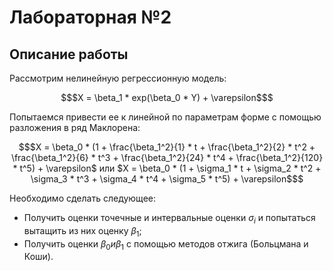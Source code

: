 # Лабораторная №2
## Описание работы
Рассмотрим нелинейную регрессионную модель:
```math
$X = \beta_1 * exp(\beta_0 * Y) + \varepsilon$
```
Попытаемся привести ее к линейной по параметрам форме с помощью разложения в ряд Маклорена:
```math
$X = \beta_0 * (1 + \frac{\beta_1^2}{1} * t + \frac{\beta_1^2}{2} * t^2 + \frac{\beta_1^2}{6} * t^3 + \frac{\beta_1^2}{24} * t^4 + \frac{\beta_1^2}{120} * t^5) + \varepsilon$
или
$X = \beta_0 * (1 + \sigma_1 * t + \sigma_2 * t^2 + \sigma_3 * t^3 + \sigma_4 * t^4 + \sigma_5 * t^5) + \varepsilon$
```
Необходимо сделать следующее:
* Получить оценки точечные и интервальные оценки $`\sigma_i`$ и попытаться вытащить из них оценку $`\beta_1`$;
* Получить оценки $`\beta_0 и \beta_1`$ с помощью методов отжига (Больцмана и Коши).
